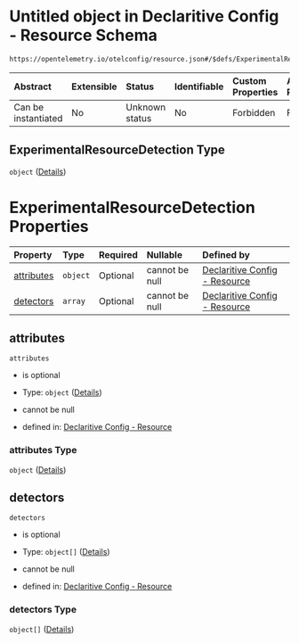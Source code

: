 # Untitled object in Declaritive Config - Resource Schema

```txt
https://opentelemetry.io/otelconfig/resource.json#/$defs/ExperimentalResourceDetection
```



| Abstract            | Extensible | Status         | Identifiable | Custom Properties | Additional Properties | Access Restrictions | Defined In                                                        |
| :------------------ | :--------- | :------------- | :----------- | :---------------- | :-------------------- | :------------------ | :---------------------------------------------------------------- |
| Can be instantiated | No         | Unknown status | No           | Forbidden         | Forbidden             | none                | [resource.json\*](../schema/resource.json "open original schema") |

## ExperimentalResourceDetection Type

`object` ([Details](resource-defs-experimentalresourcedetection.md))

# ExperimentalResourceDetection Properties

| Property                  | Type     | Required | Nullable       | Defined by                                                                                                                                                                                                         |
| :------------------------ | :------- | :------- | :------------- | :----------------------------------------------------------------------------------------------------------------------------------------------------------------------------------------------------------------- |
| [attributes](#attributes) | `object` | Optional | cannot be null | [Declaritive Config - Resource](common-defs-includeexclude.md "https://opentelemetry.io/otelconfig/resource.json#/$defs/ExperimentalResourceDetection/properties/attributes")                                      |
| [detectors](#detectors)   | `array`  | Optional | cannot be null | [Declaritive Config - Resource](resource-defs-experimentalresourcedetection-properties-detectors.md "https://opentelemetry.io/otelconfig/resource.json#/$defs/ExperimentalResourceDetection/properties/detectors") |

## attributes



`attributes`

* is optional

* Type: `object` ([Details](common-defs-includeexclude.md))

* cannot be null

* defined in: [Declaritive Config - Resource](common-defs-includeexclude.md "https://opentelemetry.io/otelconfig/resource.json#/$defs/ExperimentalResourceDetection/properties/attributes")

### attributes Type

`object` ([Details](common-defs-includeexclude.md))

## detectors



`detectors`

* is optional

* Type: `object[]` ([Details](resource-defs-experimentalresourcedetector.md))

* cannot be null

* defined in: [Declaritive Config - Resource](resource-defs-experimentalresourcedetection-properties-detectors.md "https://opentelemetry.io/otelconfig/resource.json#/$defs/ExperimentalResourceDetection/properties/detectors")

### detectors Type

`object[]` ([Details](resource-defs-experimentalresourcedetector.md))
